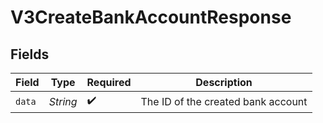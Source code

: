 # V3CreateBankAccountResponse


## Fields

| Field                              | Type                               | Required                           | Description                        |
| ---------------------------------- | ---------------------------------- | ---------------------------------- | ---------------------------------- |
| `data`                             | *String*                           | :heavy_check_mark:                 | The ID of the created bank account |